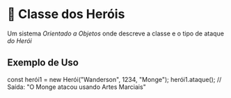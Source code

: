 # 🚀 Classe dos Heróis

Um sistema *Orientado a Objetos*  onde descreve a classe e o tipo de ataque _*do Herói*_

## Exemplo de Uso
const herói1 = new Herói("Wanderson", 1234, "Monge");
herói1.ataque(); // Saída: "O Monge atacou usando Artes Marciais"

